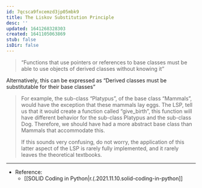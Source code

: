 ```yaml
---
id: 7qcsca9fxcemzd3jp05mbk9
title: The Liskov Substitution Principle
desc: ''
updated: 1641268328303
created: 1641105063869
stub: false
isDir: false
---
```



> “Functions that use pointers or references to base classes must be able to use objects of derived classes without knowing it”

Alternatively, this can be expressed as “Derived classes must be substitutable for their base classes”

> For example, the sub-class “Platypus”, of the base class “Mammals”, would have the exception that these mammals lay eggs. The LSP, tell us that it would create a function called “give_birth”, this function will have different behavior for the sub-class Platypus and the sub-class Dog. Therefore, we should have had a more abstract base class than Mammals that accommodate this.
>
> If this sounds very confusing, do not worry, the application of this latter aspect of the LSP is rarely fully implemented, and it rarely leaves the theoretical textbooks.

---

- Reference:
  - [[SOLID Coding in Python|r.(.2021.11.10.solid-coding-in-python]]

